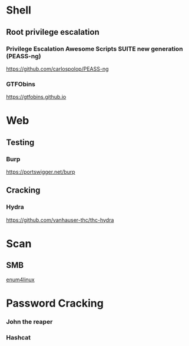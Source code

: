 Shell
=====

Root privilege escalation
-------------------------

### Privilege Escalation Awesome Scripts SUITE new generation (PEASS-ng)

https://github.com/carlospolop/PEASS-ng

### GTFObins

https://gtfobins.github.io

Web
===

Testing
-------

### Burp

https://portswigger.net/burp

Cracking
--------

### Hydra

https://github.com/vanhauser-thc/thc-hydra

Scan
====

SMB
---

[enum4linux](https://www.kali.org/tools/enum4linux/)

Password Cracking
=================

### John the reaper

### Hashcat
